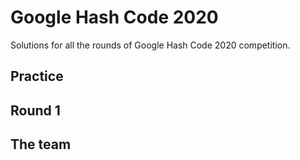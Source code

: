 # Google Hash Code 2020

Solutions for all the rounds of Google Hash Code 2020 competition.

## Practice

## Round 1

## The team
